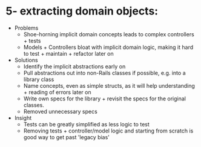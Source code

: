 # 5- extracting domain objects:

- Problems
  - Shoe-horning implicit domain concepts leads to complex controllers + tests
  - Models + Controllers bloat with implicit domain logic, making it hard to test + maintain + refactor later on
- Solutions
  - Identify the implicit abstractions early on
  - Pull abstractions out into non-Rails classes if possible, e.g. into a library class
  - Name concepts, even as simple structs, as it will help understanding + reading of errors later on
  - Write own specs for the library + revisit the specs for the original classes.
  - Removed unnecessary specs
- Insight
  - Tests can be greatly simplified as less logic to test
  - Removing tests + controller/model logic and starting from scratch is good way to get past 'legacy bias'

